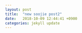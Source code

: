 ```yaml
---
layout: post
title:  "new soojie post2"
date:   2018-10-09 12:44:41 +0900
categories: jekyll update
---
```

